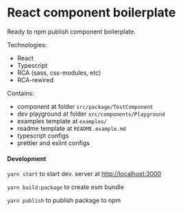 # React component boilerplate
Ready to npm publish component boilerplate. 

Technologies:
- React
- Typescript
- RCA (sass, css-modules, etc)
- RCA-rewired

Contains:
- component at folder `src/package/TestComponent`
- dev playground at folder `src/components/Playground`
- examples template at `examples/`
- readme template at `README.example.md`
- typescript configs
- prettier and eslint configs

#### Development

`yarn start` to start dev. server at [http://localhost:3000](http://localhost:3000)

`yarn build:package` to create esm bundle

`yarn publish` to publish package to npm
